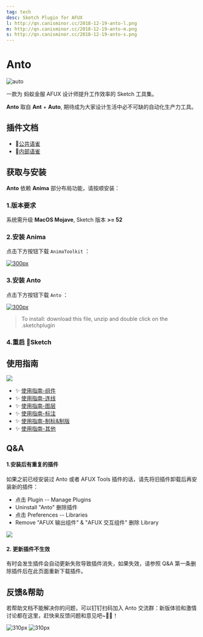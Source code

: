 ```yaml
---
tag: tech
desc: Sketch Plugin for AFUX
l: http://qn.canisminor.cc/2018-12-19-anto-l.png
m: http://qn.canisminor.cc/2018-12-19-anto-m.png
s: http://qn.canisminor.cc/2018-12-19-anto-s.png
---
```


# Anto

![auto](https://img.shields.io/github/release/canisminor1990/anto.svg)

一款为 蚂蚁金服 AFUX 设计师提升工作效率的 Sketch 工具集。

**Anto** 取自 **Ant** + **Auto**, 期待成为大家设计生活中必不可缺的自动化生产力工具。

## 插件文档

- 📘[公共语雀](https://www.yuque.com/canisminor/anto/readme)
- 📘[内部语雀](https://yuque.antfin-inc.com/afux-design/anto/readme)

## 获取与安装

**Anto** 依赖 **Anima** 部分布局功能，请按顺安装：

### 1.版本要求

系统需升级 **MacOS Mojave**, Sketch 版本 **>= 52**

### 2.安装 Anima

点击下方按钮下载 `AnimaToolkit` ：

[![300px](http://qn.canisminor.cc/2018-12-19-button-anima.png)](https://animaapp.s3.amazonaws.com/sketchplugin/toolkit/AnimaToolkitPlugin.zip)

### 3.安装 Anto

点击下方按钮下载 `Anto` ：

[![300px](http://qn.canisminor.cc/2018-12-19-button-anto.png)](https://github.com/canisminor1990/anto/releases)

> To install: download this file, unzip and double click on the .sketchplugin

### 4.重启 💎Sketch

## 使用指南

![](http://qn.canisminor.cc/2018-12-19-doc-2.png)

- ✨ [使用指南-组件](https://www.yuque.com/canisminor/anto/symbol)
- ✨ [使用指南-连线](https://www.yuque.com/canisminor/anto/lines)
- ✨ [使用指南-图层](https://www.yuque.com/canisminor/anto/layers)
- ✨ [使用指南-标注](https://www.yuque.com/canisminor/anto/note)
- ✨ [使用指南-制标&制版](https://www.yuque.com/canisminor/anto/publish)
- ✨ [使用指南-其他](https://www.yuque.com/canisminor/anto/others)

## Q&A

#### 1.安装后有重复的插件

如果之前已经安装过 Anto 或者 AFUX Tools 插件的话，请先将旧插件卸载后再安装新的插件：

- 点击 Plugin -- Manage Plugins
- Uninstall "Anto" 删除插件
- 点击 Preferences -- Libraries
- Remove "AFUX 输出组件" & "AFUX 交互组件" 删除 Library

![](http://qn.canisminor.cc/2018-12-19-doc-1.png)

#### 2. 更新插件不生效

有时会发生插件会自动更新失败导致插件消失，如果失效，请参照 Q&A 第一条删除插件后在此页面重新下载插件。

## 反馈&帮助

若帮助文档不能解决你的问题，可以钉钉扫码加入 Anto 交流群：新版体验和激情讨论都在这里，赶快来反馈问题和意见吧~🤘😘！

![310px](http://qn.canisminor.cc/2018-12-19-qrcode-public.png) ![310px](http://qn.canisminor.cc/2018-12-19-qrcode-anto.png)
